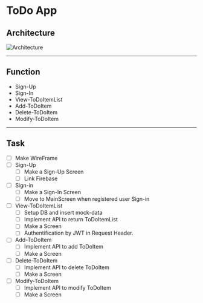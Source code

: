 # ToDo App

## Architecture
![Architecture](https://drive.google.com/uc?export=view&id=17kat1ejFXlyhnoybE3n1M3c9FqeTXVrF "Architecture")


---
## Function
- Sign-Up
- Sign-In
- View-ToDoItemList
- Add-ToDoItem
- Delete-ToDoItem
- Modify-ToDoItem


---
## Task
 - [ ] Make WireFrame
 - [ ] Sign-Up
    - [ ] Make a Sign-Up Screen
    - [ ] Link Firebase
 - [ ] Sign-in
    - [ ] Make a Sign-In Screen
    - [ ] Move to MainScreen when registered user Sign-in
 - [ ] View-ToDoItemList
    - [ ] Setup DB and insert mock-data
    - [ ] Implement API to return ToDoItemList
    - [ ] Make a Screen
    - [ ] Authentification by JWT in Request Header.
 - [ ] Add-ToDoItem
    - [ ] Implement API to add ToDoItem
    - [ ] Make a Screen
 - [ ] Delete-ToDoItem
    - [ ] Implement API to delete ToDoItem
    - [ ] Make a Screen
 - [ ] Modify-ToDoItem
    - [ ] Implement API to modify ToDoItem
    - [ ] Make a Screen
